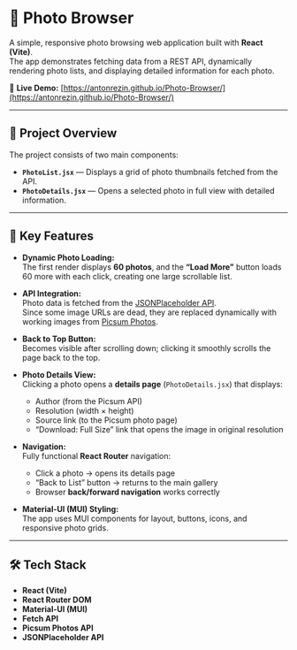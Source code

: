 
# 📸 Photo Browser

A simple, responsive photo browsing web application built with **React (Vite)**.  
The app demonstrates fetching data from a REST API, dynamically rendering photo lists, and displaying detailed information for each photo.

🔗 **Live Demo:** [https://antonrezin.github.io/Photo-Browser/](https://antonrezin.github.io/Photo-Browser/)

---

## 🧩 Project Overview

The project consists of two main components:

- **`PhotoList.jsx`** — Displays a grid of photo thumbnails fetched from the API.  
- **`PhotoDetails.jsx`** — Opens a selected photo in full view with detailed information.

---

## 🚀 Key Features

- **Dynamic Photo Loading:**  
  The first render displays **60 photos**, and the **“Load More”** button loads 60 more with each click, creating one large scrollable list.

- **API Integration:**  
  Photo data is fetched from the [JSONPlaceholder API](https://jsonplaceholder.typicode.com/photos).  
  Since some image URLs are dead, they are replaced dynamically with working images from [Picsum Photos](https://picsum.photos/).

- **Back to Top Button:**  
  Becomes visible after scrolling down; clicking it smoothly scrolls the page back to the top.

- **Photo Details View:**  
  Clicking a photo opens a **details page** (`PhotoDetails.jsx`) that displays:
  - Author (from the Picsum API)  
  - Resolution (width × height)  
  - Source link (to the Picsum photo page)  
  - “Download: Full Size” link that opens the image in original resolution

- **Navigation:**  
  Fully functional **React Router** navigation:
  - Click a photo → opens its details page  
  - “Back to List” button → returns to the main gallery  
  - Browser **back/forward navigation** works correctly

- **Material-UI (MUI) Styling:**  
  The app uses MUI components for layout, buttons, icons, and responsive photo grids.

---

## 🛠️ Tech Stack

- **React (Vite)**  
- **React Router DOM**  
- **Material-UI (MUI)**  
- **Fetch API**  
- **Picsum Photos API**  
- **JSONPlaceholder API**
